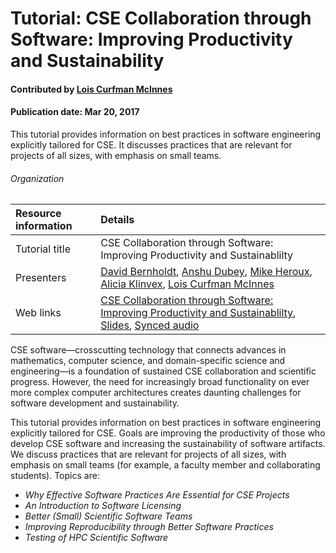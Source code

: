 # Tutorial: CSE Collaboration through Software: Improving Productivity and Sustainability

#### Contributed by [Lois Curfman McInnes](https://github.com/curfman)

#### Publication date: Mar 20, 2017

This tutorial provides information on best practices in software engineering explicitly tailored for CSE. It discusses practices that are relevant for projects of all sizes, with emphasis on small teams.

###### Organization
Resource information | Details 
:--- | :--- 
Tutorial title | CSE Collaboration through Software: Improving Productivity and Sustainablilty
Presenters | [David Bernholdt](http://github.com/bernhold), [Anshu Dubey](https://github.com/adubey64), [Mike Heroux](https://github.com/maherou), [Alicia Klinvex](https://github.com/amklinv), [Lois Curfman McInnes](https://github.com/curfman)
Web links| [CSE Collaboration through Software: Improving Productivity and Sustainablilty](http://meetings.siam.org/sess/dsp_programsess.cfm?SESSIONCODE=61488), [Slides](https://www.pathlms.com/siam/courses/4150/sections/5826/documents/5078), [Synced audio](https://www.pathlms.com/siam/courses/4150/sections/5826)

CSE software—crosscutting technology that connects advances in mathematics, computer science, and domain-specific science and engineering—is a foundation of sustained CSE collaboration and scientific progress. However, the need for increasingly broad functionality on ever more complex computer architectures creates daunting challenges for software development and sustainability.

This tutorial provides information on best practices in software engineering explicitly tailored for CSE. Goals are improving the productivity of those who develop CSE software and increasing the sustainability of software artifacts. We discuss practices that are relevant for projects of all sizes, with emphasis on small teams (for example, a faculty member and collaborating students).  Topics are:

- _Why Effective Software Practices Are Essential for CSE Projects_
- _An Introduction to Software Licensing_
- _Better (Small) Scientific Software Teams_
- _Improving Reproducibility through Better Software Practices_
- _Testing of HPC Scientific Software_

<!---
Publish: yes
Categories: Planning, Reliability, Collaboration, Individual Productivity
Topics: improving productivity and sustainability, reproducibility, testing, continuous integration testing, licensing, strategies for more effective teams, personal kanban
Tags: training, video
Level: 2
Prerequisites: defaults
Aggregate: subresource
--->

